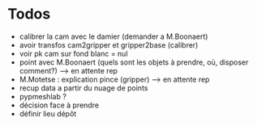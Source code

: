# Todos

- calibrer la cam avec le damier (demander a M.Boonaert)
- avoir transfos cam2gripper et gripper2base (calibrer)
- voir pk cam sur fond blanc = nul
- point avec M.Boonaert (quels sont les objets à prendre, où, disposer comment?) --> en attente rep
- M.Motetse : explication pince (gripper) --> en attente rep
- recup data a partir du nuage de points 
- pypmeshlab ?
- décision face à prendre
- définir lieu dépôt
